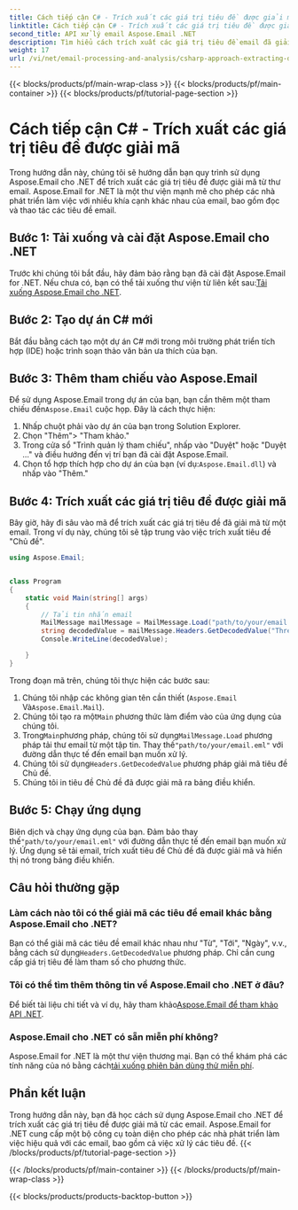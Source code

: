 ```yaml
---
title: Cách tiếp cận C# - Trích xuất các giá trị tiêu đề được giải mã
linktitle: Cách tiếp cận C# - Trích xuất các giá trị tiêu đề được giải mã
second_title: API xử lý email Aspose.Email .NET
description: Tìm hiểu cách trích xuất các giá trị tiêu đề email đã giải mã trong C# bằng Aspose.Email for .NET. Hướng dẫn toàn diện với các ví dụ về mã.
weight: 17
url: /vi/net/email-processing-and-analysis/csharp-approach-extracting-decoded-header-values/
---
```


{{< blocks/products/pf/main-wrap-class >}}
{{< blocks/products/pf/main-container >}}
{{< blocks/products/pf/tutorial-page-section >}}

# Cách tiếp cận C# - Trích xuất các giá trị tiêu đề được giải mã


Trong hướng dẫn này, chúng tôi sẽ hướng dẫn bạn quy trình sử dụng Aspose.Email cho .NET để trích xuất các giá trị tiêu đề được giải mã từ thư email. Aspose.Email for .NET là một thư viện mạnh mẽ cho phép các nhà phát triển làm việc với nhiều khía cạnh khác nhau của email, bao gồm đọc và thao tác các tiêu đề email.

## Bước 1: Tải xuống và cài đặt Aspose.Email cho .NET

 Trước khi chúng tôi bắt đầu, hãy đảm bảo rằng bạn đã cài đặt Aspose.Email for .NET. Nếu chưa có, bạn có thể tải xuống thư viện từ liên kết sau:[Tải xuống Aspose.Email cho .NET](https://releases.aspose.com/email/net).

## Bước 2: Tạo dự án C# mới

Bắt đầu bằng cách tạo một dự án C# mới trong môi trường phát triển tích hợp (IDE) hoặc trình soạn thảo văn bản ưa thích của bạn.

## Bước 3: Thêm tham chiếu vào Aspose.Email

 Để sử dụng Aspose.Email trong dự án của bạn, bạn cần thêm một tham chiếu đến`Aspose.Email` cuộc họp. Đây là cách thực hiện:

1. Nhấp chuột phải vào dự án của bạn trong Solution Explorer.
2. Chọn "Thêm"> "Tham khảo."
3. Trong cửa sổ "Trình quản lý tham chiếu", nhấp vào "Duyệt" hoặc "Duyệt ..." và điều hướng đến vị trí bạn đã cài đặt Aspose.Email.
4.  Chọn tổ hợp thích hợp cho dự án của bạn (ví dụ:`Aspose.Email.dll`) và nhấp vào "Thêm."

## Bước 4: Trích xuất các giá trị tiêu đề được giải mã

Bây giờ, hãy đi sâu vào mã để trích xuất các giá trị tiêu đề đã giải mã từ một email. Trong ví dụ này, chúng tôi sẽ tập trung vào việc trích xuất tiêu đề "Chủ đề".

```csharp
using Aspose.Email;


class Program
{
    static void Main(string[] args)
    {
        // Tải tin nhắn email
		MailMessage mailMessage = MailMessage.Load("path/to/your/email.eml");
		string decodedValue = mailMessage.Headers.GetDecodedValue("Thread-Topic");
		Console.WriteLine(decodedValue);

    }
}
```

Trong đoạn mã trên, chúng tôi thực hiện các bước sau:

1. Chúng tôi nhập các không gian tên cần thiết (`Aspose.Email` Và`Aspose.Email.Mail`).
2.  Chúng tôi tạo ra một`Main` phương thức làm điểm vào của ứng dụng của chúng tôi.
3.  Trong`Main`phương pháp, chúng tôi sử dụng`MailMessage.Load` phương pháp tải thư email từ một tập tin. Thay thế`"path/to/your/email.eml"` với đường dẫn thực tế đến email bạn muốn xử lý.
4.  Chúng tôi sử dụng`Headers.GetDecodedValue` phương pháp giải mã tiêu đề Chủ đề.
5. Chúng tôi in tiêu đề Chủ đề đã được giải mã ra bảng điều khiển.

## Bước 5: Chạy ứng dụng

 Biên dịch và chạy ứng dụng của bạn. Đảm bảo thay thế`"path/to/your/email.eml"` với đường dẫn thực tế đến email bạn muốn xử lý. Ứng dụng sẽ tải email, trích xuất tiêu đề Chủ đề đã được giải mã và hiển thị nó trong bảng điều khiển.

## Câu hỏi thường gặp

### Làm cách nào tôi có thể giải mã các tiêu đề email khác bằng Aspose.Email cho .NET?

 Bạn có thể giải mã các tiêu đề email khác nhau như "Từ", "Tới", "Ngày", v.v., bằng cách sử dụng`Headers.GetDecodedValue` phương pháp. Chỉ cần cung cấp giá trị tiêu đề làm tham số cho phương thức.

### Tôi có thể tìm thêm thông tin về Aspose.Email cho .NET ở đâu?

 Để biết tài liệu chi tiết và ví dụ, hãy tham khảo[Aspose.Email để tham khảo API .NET](https://reference.aspose.com/email/net).

### Aspose.Email cho .NET có sẵn miễn phí không?

 Aspose.Email for .NET là một thư viện thương mại. Bạn có thể khám phá các tính năng của nó bằng cách[tải xuống phiên bản dùng thử miễn phí](https://releases.aspose.com/email/net).

## Phần kết luận

Trong hướng dẫn này, bạn đã học cách sử dụng Aspose.Email cho .NET để trích xuất các giá trị tiêu đề được giải mã từ các email. Aspose.Email for .NET cung cấp một bộ công cụ toàn diện cho phép các nhà phát triển làm việc hiệu quả với các email, bao gồm cả việc xử lý các tiêu đề.
{{< /blocks/products/pf/tutorial-page-section >}}

{{< /blocks/products/pf/main-container >}}
{{< /blocks/products/pf/main-wrap-class >}}

{{< blocks/products/products-backtop-button >}}

